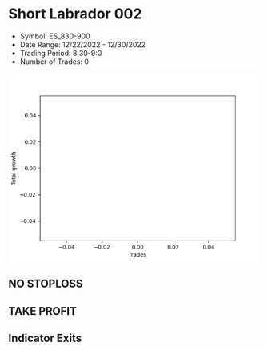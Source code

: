 # Short Labrador 002 
- Symbol: ES_830-900
- Date Range: 12/22/2022 - 12/30/2022
- Trading Period: 8:30-9:0
- Number of Trades: 0

![Plot](ShortLabrador002ES_830-900.png)
## NO STOPLOSS














## TAKE PROFIT











## Indicator Exits

